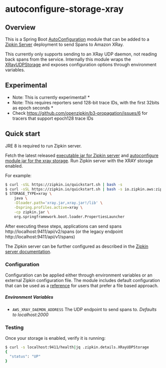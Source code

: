# autoconfigure-storage-xray

## Overview

This is a Spring Boot [AutoConfiguration](http://docs.spring.io/spring-boot/docs/current/reference/html/using-boot-auto-configuration.html)
module that can be added to a [Zipkin Server](https://github.com/openzipkin/zipkin/tree/master/zipkin-server) 
deployment to send Spans to Amazon XRay.

This currently only supports sending to an XRay UDP daemon, not reading back spans from the service.
Internally this module wraps the [XRayUDPStorage](https://github.com/openzipkin/zipkin-aws/tree/master/storage-xray-udp)
and exposes configuration options through environment variables.

## Experimental
* Note: This is currently experimental! *
* Note: This requires reporters send 128-bit trace IDs, with the first 32bits as epoch seconds *
* Check https://github.com/openzipkin/b3-propagation/issues/6 for tracers that support epoch128 trace IDs

## Quick start

JRE 8 is required to run Zipkin server.

Fetch the latest released
[executable jar for Zipkin server](https://search.maven.org/remote_content?g=io.zipkin&a=zipkin-server&v=LATEST&c=exec)
and
[autoconfigure module jar for the xray storage](https://search.maven.org/remote_content?g=io.zipkin.aws&a=zipkin-autoconfigure-storage-xray&v=LATEST&c=module).
Run Zipkin server with the XRAY storage enabled.

For example:

```bash
$ curl -sSL https://zipkin.io/quickstart.sh | bash -s
$ curl -sSL https://zipkin.io/quickstart.sh | bash -s io.zipkin.aws:zipkin-autoconfigure-storage-xray:LATEST:module xray.jar
$ STORAGE_TYPE=xray \
    java \
    -Dloader.path='xray.jar,xray.jar!/lib' \
    -Dspring.profiles.active=xray \
    -cp zipkin.jar \
    org.springframework.boot.loader.PropertiesLauncher
```

After executing these steps, applications can send spans
http://localhost:9411/api/v2/spans (or the legacy endpoint http://localhost:9411/api/v1/spans)

The Zipkin server can be further configured as described in the
[Zipkin server documentation](https://github.com/openzipkin/zipkin/blob/master/zipkin-server/README.md).

### Configuration

Configuration can be applied either through environment variables or an external Zipkin
configuration file.  The module includes default configuration that can be used as a 
[reference](https://github.com/openzipkin/zipkin-aws/tree/master/autoconfigure/storage-xray/src/main/resources/zipkin-server-xray.yml)
for users that prefer a file based approach.

##### Environment Variables

- `AWS_XRAY_DAEMON_ADDRESS` The UDP endpoint to send spans to. _Defaults to localhost:2000_

### Testing

Once your storage is enabled, verify it is running:
```bash
$ curl -s localhost:9411/health|jq .zipkin.details.XRayUDPStorage
{
  "status": "UP"
}
```
